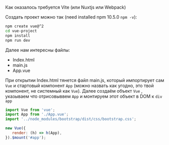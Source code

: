 Как оказалось требуется Vite (или Nuxtjs или Webpack)

Создать проект можно так (need installed npm 10.5.0 `npm -v`):
```bash
npm create vue@^2
cd vue-project
npm install
npm run dev
```

Далее нам интересны файлы: 
- Index.html
- main.js
- App.vue

При открытии Index.html тянется файл main.js, который импортирует сам `Vue` и стартовый компонент `App` (можно назвать как угодно, это твой компонент, не системный как `Vue`). Далее создаём объект `Vue` , указываем что отрисовыввем `App` и монтируем этот объект в DOM к `div app`

```js
import Vue from 'vue';
import App from './App.vue';
import '../node_modules/bootstrap/dist/css/bootstrap.css';

new Vue({
   render: (h) => h(App),
}).$mount('#app');
```